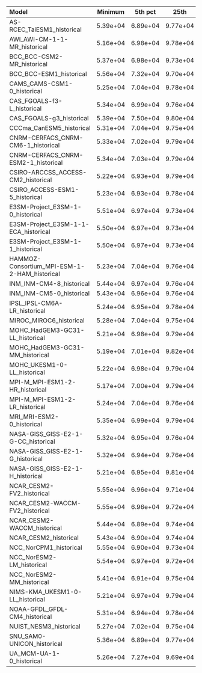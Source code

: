 Model | Minimum | 5th pct | 25th | Median | 75th | 95th pct | Maximum
 :-- |  :--:  |  :--:  |  :--:  |  :--:  |  :--:  |  :--:  |  :--: 
AS-RCEC_TaiESM1_historical |  5.39e+04 |  6.89e+04 |  9.77e+04 |  1.01e+05 |  1.01e+05 |  1.02e+05 |  5.39e+04
AWI_AWI-CM-1-1-MR_historical |  5.16e+04 |  6.98e+04 |  9.78e+04 |  1.01e+05 |  1.01e+05 |  1.02e+05 |  5.20e+04
BCC_BCC-CSM2-MR_historical |  5.37e+04 |  6.98e+04 |  9.73e+04 |  1.00e+05 |  1.01e+05 |  1.02e+05 |  5.37e+04
BCC_BCC-ESM1_historical |  5.56e+04 |  7.32e+04 |  9.70e+04 |  1.00e+05 |  1.01e+05 |  1.02e+05 |  5.56e+04
CAMS_CAMS-CSM1-0_historical |  5.25e+04 |  7.04e+04 |  9.78e+04 |  1.01e+05 |  1.01e+05 |  1.02e+05 |  5.25e+04
CAS_FGOALS-f3-L_historical |  5.34e+04 |  6.99e+04 |  9.76e+04 |  1.00e+05 |  1.01e+05 |  1.02e+05 |  5.34e+04
CAS_FGOALS-g3_historical |  5.39e+04 |  7.50e+04 |  9.80e+04 |  1.01e+05 |  1.02e+05 |  1.02e+05 |  5.41e+04
CCCma_CanESM5_historical |  5.31e+04 |  7.04e+04 |  9.75e+04 |  1.01e+05 |  1.01e+05 |  1.02e+05 |  5.31e+04
CNRM-CERFACS_CNRM-CM6-1_historical |  5.33e+04 |  7.02e+04 |  9.79e+04 |  1.01e+05 |  1.01e+05 |  1.02e+05 |  5.33e+04
CNRM-CERFACS_CNRM-ESM2-1_historical |  5.34e+04 |  7.03e+04 |  9.79e+04 |  1.01e+05 |  1.01e+05 |  1.02e+05 |  5.34e+04
CSIRO-ARCCSS_ACCESS-CM2_historical |  5.22e+04 |  6.93e+04 |  9.79e+04 |  1.01e+05 |  1.02e+05 |  1.02e+05 |  5.22e+04
CSIRO_ACCESS-ESM1-5_historical |  5.23e+04 |  6.93e+04 |  9.78e+04 |  1.01e+05 |  1.02e+05 |  1.02e+05 |  5.23e+04
E3SM-Project_E3SM-1-0_historical |  5.51e+04 |  6.97e+04 |  9.73e+04 |  1.00e+05 |  1.01e+05 |  1.02e+05 |  5.52e+04
E3SM-Project_E3SM-1-1-ECA_historical |  5.50e+04 |  6.97e+04 |  9.73e+04 |  1.00e+05 |  1.01e+05 |  1.02e+05 |  5.52e+04
E3SM-Project_E3SM-1-1_historical |  5.50e+04 |  6.97e+04 |  9.73e+04 |  1.00e+05 |  1.01e+05 |  1.02e+05 |  5.54e+04
HAMMOZ-Consortium_MPI-ESM-1-2-HAM_historical |  5.23e+04 |  7.04e+04 |  9.76e+04 |  1.01e+05 |  1.01e+05 |  1.02e+05 |  5.24e+04
INM_INM-CM4-8_historical |  5.44e+04 |  6.97e+04 |  9.76e+04 |  1.01e+05 |  1.01e+05 |  1.02e+05 |  5.44e+04
INM_INM-CM5-0_historical |  5.43e+04 |  6.96e+04 |  9.76e+04 |  1.01e+05 |  1.01e+05 |  1.02e+05 |  5.44e+04
IPSL_IPSL-CM6A-LR_historical |  5.24e+04 |  6.95e+04 |  9.78e+04 |  1.01e+05 |  1.01e+05 |  1.02e+05 |  5.24e+04
MIROC_MIROC6_historical |  5.28e+04 |  7.04e+04 |  9.75e+04 |  1.00e+05 |  1.01e+05 |  1.02e+05 |  5.30e+04
MOHC_HadGEM3-GC31-LL_historical |  5.21e+04 |  6.98e+04 |  9.79e+04 |  1.01e+05 |  1.02e+05 |  1.02e+05 |  5.23e+04
MOHC_HadGEM3-GC31-MM_historical |  5.19e+04 |  7.01e+04 |  9.82e+04 |  1.01e+05 |  1.02e+05 |  1.02e+05 |  5.21e+04
MOHC_UKESM1-0-LL_historical |  5.22e+04 |  6.98e+04 |  9.79e+04 |  1.01e+05 |  1.02e+05 |  1.02e+05 |  5.22e+04
MPI-M_MPI-ESM1-2-HR_historical |  5.17e+04 |  7.00e+04 |  9.79e+04 |  1.01e+05 |  1.01e+05 |  1.02e+05 |  5.19e+04
MPI-M_MPI-ESM1-2-LR_historical |  5.24e+04 |  7.04e+04 |  9.76e+04 |  1.01e+05 |  1.01e+05 |  1.02e+05 |  5.26e+04
MRI_MRI-ESM2-0_historical |  5.35e+04 |  6.99e+04 |  9.79e+04 |  1.01e+05 |  1.01e+05 |  1.02e+05 |  5.35e+04
NASA-GISS_GISS-E2-1-G-CC_historical |  5.32e+04 |  6.95e+04 |  9.76e+04 |  1.01e+05 |  1.01e+05 |  1.02e+05 |  5.32e+04
NASA-GISS_GISS-E2-1-G_historical |  5.32e+04 |  6.94e+04 |  9.76e+04 |  1.01e+05 |  1.01e+05 |  1.02e+05 |  5.33e+04
NASA-GISS_GISS-E2-1-H_historical |  5.21e+04 |  6.95e+04 |  9.81e+04 |  1.01e+05 |  1.01e+05 |  1.02e+05 |  5.22e+04
NCAR_CESM2-FV2_historical |  5.55e+04 |  6.96e+04 |  9.71e+04 |  1.00e+05 |  1.01e+05 |  1.02e+05 |  5.56e+04
NCAR_CESM2-WACCM-FV2_historical |  5.55e+04 |  6.96e+04 |  9.72e+04 |  1.00e+05 |  1.01e+05 |  1.02e+05 |  5.56e+04
NCAR_CESM2-WACCM_historical |  5.44e+04 |  6.89e+04 |  9.74e+04 |  1.01e+05 |  1.01e+05 |  1.02e+05 |  5.44e+04
NCAR_CESM2_historical |  5.43e+04 |  6.90e+04 |  9.74e+04 |  1.01e+05 |  1.01e+05 |  1.02e+05 |  5.45e+04
NCC_NorCPM1_historical |  5.55e+04 |  6.90e+04 |  9.73e+04 |  1.00e+05 |  1.01e+05 |  1.02e+05 |  5.56e+04
NCC_NorESM2-LM_historical |  5.54e+04 |  6.97e+04 |  9.72e+04 |  1.00e+05 |  1.01e+05 |  1.02e+05 |  5.56e+04
NCC_NorESM2-MM_historical |  5.41e+04 |  6.91e+04 |  9.75e+04 |  1.01e+05 |  1.01e+05 |  1.02e+05 |  5.43e+04
NIMS-KMA_UKESM1-0-LL_historical |  5.21e+04 |  6.97e+04 |  9.79e+04 |  1.01e+05 |  1.02e+05 |  1.02e+05 |  5.23e+04
NOAA-GFDL_GFDL-CM4_historical |  5.31e+04 |  6.94e+04 |  9.78e+04 |  1.01e+05 |  1.01e+05 |  1.02e+05 |  5.32e+04
NUIST_NESM3_historical |  5.27e+04 |  7.02e+04 |  9.75e+04 |  1.01e+05 |  1.01e+05 |  1.02e+05 |  5.27e+04
SNU_SAM0-UNICON_historical |  5.36e+04 |  6.89e+04 |  9.77e+04 |  1.01e+05 |  1.01e+05 |  1.02e+05 |  5.38e+04
UA_MCM-UA-1-0_historical |  5.26e+04 |  7.27e+04 |  9.69e+04 |  1.00e+05 |  1.02e+05 |  1.03e+05 |  5.26e+04
